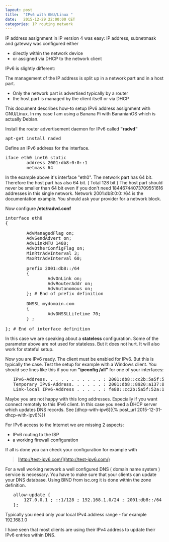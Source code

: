 ```yaml
---
layout: post
title:	"IPv6 with GNU/Linux "
date:   2015-12-29 22:00:00 CET
categories: IP routing network 
---
```


IP address assignment in IP version 4 was easy:
IP address, subnetmask and gateway was configured either <br />

- directly within the network device <br />
- or assigned via DHCP to the network client <br />

IPv6 is slightly different:

The management of the IP address is split up in a network part and in a host part. 

- Only the network part is advertised typically by a router <br />
- the host part is managed by the client itself or via DHCP <br />

This document describes how-to setup IPv6 address assignment with GNU/Linux. 
In my case I am using a Banana Pi with BananianOS which is actually Debian. 

Install the router advertisement daemon for IPv6 called **"radvd"**

<pre>
apt-get install radvd 
</pre> 

Define an IPv6 address for the interface. 

<pre>
iface eth0 inet6 static
        address 2001:db8:0:0::1
        netmask 64
</pre>

In the example above it's interface "eth0". The network part has 64 bit. Therefore the host part has also 64 bit. ( Total 128 bit ) The host part should never be smaller than 64 bit even  if you don't need 18446744073709551616 addresses in this single network. Network 2001:db8:0:0::/64 is the documentation example. You should ask your provider for a network block. 

Now configure **/etc/radvd.conf**

<pre>
interface eth0
{

        AdvManagedFlag on;
        AdvSendAdvert on;
        AdvLinkMTU 1480;
        AdvOtherConfigFlag on;
        MinRtrAdvInterval 3;
        MaxRtrAdvInterval 60;

        prefix 2001:db8::/64
        {
                AdvOnLink on;
                AdvRouterAddr on;
                AdvAutonomous on;
        }; # End of prefix definition

        DNSSL mydomain.com
        {
                AdvDNSSLLifetime 70;
        } ;

}; # End of interface definition
</pre>

In this case we are speaking about a **stateless** configuration. Some of the parameter above are not used for stateless. But it does not hurt. It will also work for stateful setup. 

Now you are IPv6 ready. The client must be enabled for IPv6. But this is typically the case. Test the setup for example with a Windows client. You should see lines like this if you run **"ipconfig /all"** for one of your interfaces:

<pre>
   IPv6-Address. . . . . . . . . . . : 2001:db8::cc2b:5a5f:52a:1007(Preferred)
   Temporary IPv6-Address. . . . . . : 2001:db8::8920:a137:8689:3703(Preferred)
   Link-local IPv6-Address . . . . . : fe80::cc2b:5a5f:52a:1007%10(Preferred)
</pre>

Maybe you are not happy with this long addresses. Especially if you want connect remotely to this IPv6 client. In this case you need a DHCP server which updates DNS records. See [dhcp-with-ipv6]({% post_url 2015-12-31-dhcp-with-ipv6%})

For IPv6 access to the Internet we are missing 2 aspects:

* IPv6 routing to the ISP 
* a working firewall configuration 

If all is done you can check your configuration for example with 

> [http://test-ipv6.com/](http://test-ipv6.com/)

For a well working network a well configured DNS ( domain name system ) service is necessary. You have to make sure that your clients can update your DNS database. Using BIND from isc.org it is done within the zone definition. 

<pre>
   allow-update {
       127.0.0.1 ; ::1/128 ; 192.168.1.0/24 ; 2001:db8::/64 ; 
   };
</pre>

Typically you need only your local IPv4 address range - for example 192.168.1.0

I have seen that most clients are using their IPv4 address to update their IPv6 entries within DNS. 





